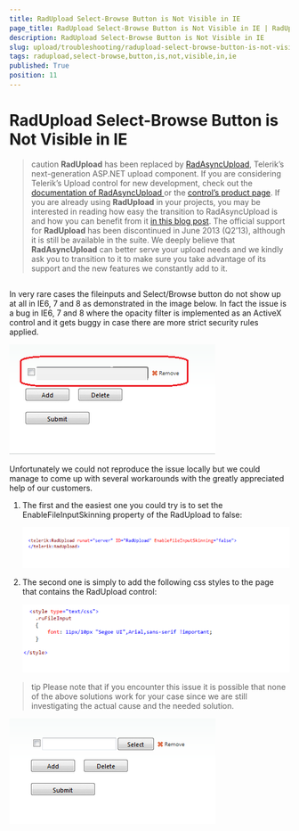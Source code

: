 ```yaml
---
title: RadUpload Select-Browse Button is Not Visible in IE
page_title: RadUpload Select-Browse Button is Not Visible in IE | RadUpload for ASP.NET AJAX Documentation
description: RadUpload Select-Browse Button is Not Visible in IE
slug: upload/troubleshooting/radupload-select-browse-button-is-not-visible-in-ie
tags: radupload,select-browse,button,is,not,visible,in,ie
published: True
position: 11
---
```


# RadUpload Select-Browse Button is Not Visible in IE



>caution  **RadUpload** has been replaced by [RadAsyncUpload](http://demos.telerik.com/aspnet-ajax/asyncupload/examples/overview/defaultcs.aspx), Telerik’s next-generation ASP.NET upload component. If you are considering Telerik’s Upload control for new development, check out the [documentation of RadAsyncUpload ](http://www.telerik.com/help/aspnet-ajax/asyncupload-overview.html) or the [control’s product page](http://www.telerik.com/products/aspnet-ajax/asyncupload.aspx). If you are already using **RadUpload** in your projects, you may be interested in reading how easy the transition to RadAsyncUpload is and how you can benefit from it [in this blog post](http://blogs.telerik.com/blogs/12-12-05/the-case-of-telerik-s-new-old-asp.net-ajax-upload-control-radasyncupload). The official support for **RadUpload** has been discontinued in June 2013 (Q2’13), although it is still be available in the suite. We deeply believe that **RadAsyncUpload** can better serve your upload needs and we kindly ask you to transition to it to make sure you take advantage of its support and the new features we constantly add to it.
>


## 

In very rare cases the fileinputs and Select/Browse button do not show up at all in IE6, 7 and 8 as demonstrated in the image below. In fact the issue is a bug in IE6, 7 and 8 where the opacity filter is implemented as an ActiveX control and it gets buggy in case there are more strict security rules applied.

![IE buggy rendering](images/upload_iebug.png)

Unfortunately we could not reproduce the issue locally but we could manage to come up with several workarounds with the greatly appreciated help of our customers.

1. The first and the easiest one you could try is to set the EnableFileInputSkinning property of the RadUpload to false:

	![Property](images/upload_property.png)

1. The second one is simply to add the following css styles to the page that contains the RadUpload control:
	
	![css](images/upload_css.png)

>tip Please note that if you encounter this issue it is possible that none of the above solutions work for your case since we are still investigating the actual cause and the needed solution.
>
![Correct rendering](images/upload_correctrendering.png)
